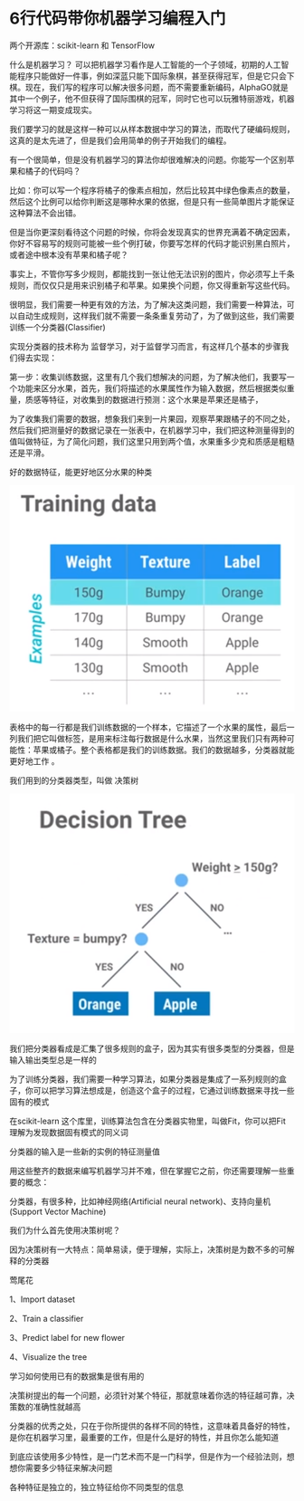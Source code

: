 # 6行代码带你机器学习编程入门

两个开源库：scikit-learn 和 TensorFlow

什么是机器学习？  可以把机器学习看作是人工智能的一个子领域，初期的人工智能程序只能做好一件事，例如深蓝只能下国际象棋，甚至获得冠军，但是它只会下棋。现在，我们写的程序可以解决很多问题，而不需要重新编码，AlphaGO就是其中一个例子，他不但获得了国际围棋的冠军，同时它也可以玩雅特丽游戏，机器学习将这一期变成现实。

我们要学习的就是这样一种可以从样本数据中学习的算法，而取代了硬编码规则，这真的是太先进了，但是我们会用简单的例子开始我们的编程。

有一个很简单，但是没有机器学习的算法你却很难解决的问题。你能写一个区别苹果和橘子的代码吗？

比如：你可以写一个程序将橘子的像素点相加，然后比较其中绿色像素点的数量，然后这个比例可以给你判断这是哪种水果的依据，但是只有一些简单图片才能保证这种算法不会出错。

但是当你更深刻看待这个问题的时候，你将会发现真实的世界充满着不确定因素，你好不容易写的规则可能被一些个例打破，你要写怎样的代码才能识别黑白照片，或者途中根本没有苹果和橘子呢？

事实上，不管你写多少规则，都能找到一张让他无法识别的图片，你必须写上千条规则，而仅仅只是用来识别橘子和苹果。如果换个问题，你又得重新写这些代码。

很明显，我们需要一种更有效的方法，为了解决这类问题，我们需要一种算法，可以自动生成规则，这样我们就不需要一条条重复劳动了，为了做到这些，我们需要训练一个分类器(Classifier)

实现分类器的技术称为 监督学习，对于监督学习而言，有这样几个基本的步骤我们得去实现：

第一步：收集训练数据，这里有几个我们想解决的问题，为了解决他们，我要写一个功能来区分水果，首先，我们将描述的水果属性作为输入数据，然后根据类似重量，质感等特征，对收集到的数据进行预测：这个水果是苹果还是橘子，

为了收集我们需要的数据，想象我们来到一片果园，观察苹果跟橘子的不同之处，然后我们把测量好的数据记录在一张表中，在机器学习中，我们把这种测量得到的值叫做特征，为了简化问题，我们这里只用到两个值，水果重多少克和质感是粗糙还是平滑。

好的数据特征，能更好地区分水果的种类

![1534664621233](TrainingData.png)

表格中的每一行都是我们训练数据的一个样本，它描述了一个水果的属性，最后一列我们把它叫做标签，是用来标注每行数据是什么水果，当然这里我们只有两种可能性：苹果或橘子。整个表格都是我们的训练数据。我们的数据越多，分类器就能更好地工作 。

我们用到的分类器类型，叫做 决策树

![1534666655491](DecisionTree.png)

我们把分类器看成是汇集了很多规则的盒子，因为其实有很多类型的分类器，但是输入输出类型总是一样的

为了训练分类器，我们需要一种学习算法，如果分类器是集成了一系列规则的盒子，你可以把学习算法想成是，创造这个盒子的过程，它通过训练数据来寻找一些固有的模式

在scikit-learn 这个库里，训练算法包含在分类器实物里，叫做Fit，你可以把Fit 理解为发现数据固有模式的同义词

分类器的输入是一些新的实例的特征测量值

用这些整齐的数据来编写机器学习并不难，但在掌握它之前，你还需要理解一些重要的概念：

分类器，有很多种，比如神经网络(Artificial neural network)、支持向量机(Support Vector Machine)

我们为什么首先使用决策树呢？

因为决策树有一大特点：简单易读，便于理解，实际上，决策树是为数不多的可解释的分类器

莺尾花

1、Import dataset

2、Train a classifier

3、Predict label for new flower

4、Visualize the tree

学习如何使用已有的数据集是很有用的

决策树提出的每一个问题，必须针对某个特征，那就意味着你选的特征越可靠，决策数的准确性就越高



分类器的优秀之处，只在于你所提供的各样不同的特性，这意味着具备好的特性，是你在机器学习里，最重要的工作，但是什么是好的特性，并且你怎么能知道

到底应该使用多少特性，是一门艺术而不是一门科学，但是作为一个经验法则，想想你需要多少特征来解决问题

各种特征是独立的，独立特征给你不同类型的信息